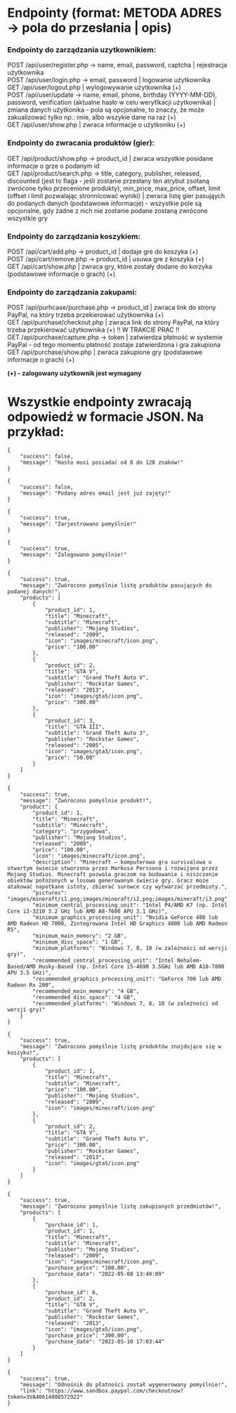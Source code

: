 # Endpointy (format: METODA ADRES -> pola do przesłania | opis)
### Endpointy do zarządzania uzytkownikiem:
POST /api/user/register.php -> name, email, password, captcha | rejestracja użytkownika  
POST /api/user/login.php -> email, password | logowanie użytkownika  
GET /api/user/logout.php | wylogowywanie użytkownika (+)  
POST /api/user/update -> name, email, phone, birthday (YYYY-MM-DD), password, verification (aktualne hasło w celu weryfikacji użytkownika) | zmiana danych użytkonika - pola są opcjonalne, to znaczy, że może zakualizować tylko np.: imie, albo wszykie dane na raz (+)  
GET /api/user/show.php | zwraca informacje o użytkoniku (+)

### Endpointy do zwracania produktów (gier):
GET /api/product/show.php -> product_id | zwraca wszystkie posidane informacje o grze o podanym id  
GET /api/product/search.php -> title, category, publisher, released, discounted (jest to flaga - jeśli zostanie przesłany ten atrybut zsotaną zwrócone tylko przecenione produkty), min_price, max_price, offset, limit (offset i limit pozwalając stronnicować wyniki) | zwraca listę gier pasująych do podanych danych (podstawowe informacje) - wszystkie pole są opcjonalne, gdy żadne z nich nie zostanie podane zostaną zwrócone wszystkie gry

### Endpointy do zarządzania koszykiem:
POST /api/cart/add.php -> product_id | dodaje gre do koszyka (+)  
POST /api/cart/remove.php -> product_id | usuwa gre z koszyka (+)  
GET /api/cart/show.php | zwraca gry, które zostały dodane do korzyka (podstawowe informacje o grach) (+)  

### Endpointy do zarządzania zakupami:
POST /api/purhcase/purchase.php -> product_id | zwraca link do strony PayPal, na który trzeba przekierować użytkownika (+)  
GET /api/purchase/checkout.php | zwraca link do strony PayPal, na który trzeba przekierować użytkownika (+) !! W TRAKCIE PRAC !!  
GET /api/purchase/capture.php -> token | zatwierdza płatność w systemie PayPal - od tego momentu płatność zostaje zatwierdzona i gra zakupiona  
GET /api/purchase/show.php | zwraca zakupione gry (podstawowe informacje o grach) (+)  

**(+) - zalogowany użytkownik jest wymagany**

# Wszystkie endpointy zwracają odpowiedź w formacie JSON. Na przykład:  
```
{
    "success": false,
    "message": "Hasło musi posiadać od 8 do 128 znaków!"
}
```
```
{
    "success": false,
    "message": "Podany adres email jest już zajęty!"
}
```
```
{
    "success": true,
    "message": "Zarjestrowano pomyślnie!"
}
```
```
{
    "success": true,
    "message": "Zalogowano pomyślnie!"
}
```
```
{
    "success": true,
    "message": "Zwórocono pomyślnie listę produktów pasujących do podanej danych!",
    "products": [
        {
            "product_id": 1,
            "title": "Minecraft",
            "subtitle": "Minecraft",
            "publisher": "Mojang Studios",
            "released": "2009",
            "icon": "images/minecraft/icon.png",
            "price": "100.00"
        },
        {
            "product_id": 2,
            "title": "GTA V",
            "subtitle": "Grand Theft Auto V",
            "publisher": "Rockstar Games",
            "released": "2013",
            "icon": "images/gta5/icon.png",
            "price": "300.00"
        },
        {
            "product_id": 3,
            "title": "GTA III",
            "subtitle": "Grand Theft Auto 3",
            "publisher": "Rockstar Games",
            "released": "2005",
            "icon": "images/gta3/icon.png",
            "price": "50.00"
        }
    ]
}
```
```
{
    "success": true,
    "message": "Zwórocono pomyślnie produkt!",
    "product": {
        "product_id": 1,
        "title": "Minecraft",
        "subtitle": "Minecraft",
        "category": "przygodowa",
        "publisher": "Mojang Studios",
        "released": "2009",
        "price": "100.00",
        "icon": "images/minecraft/icon.png",
        "description": "Minecraft – komputerowa gra survivalowa o otwartym świecie stworzona przez Markusa Perssona i rozwijana przez Mojang Studios. Minecraft pozwala graczom na budowanie i niszczenie obiektów położonych w losowo generowanym świecie gry. Gracz może atakować napotkane istoty, zbierać surowce czy wytwarzać przedmioty.",
        "pictures": "images/mineraft/i1.png;images/mineraft/i2.png;images/mineraft/i3.png",
        "minimum_central_processing_unit": "Intel P4/AMD K7 (np. Intel Core i3-3210 3.2 GHz lub AMD A8-7600 APU 3.1 GHz)",
        "minimum_graphics_processing_unit": "Nvidia GeForce 400 lub AMD Radeon HD 7000, Zintegrowana Intel HD Graphics 4000 lub AMD Radeon R5",
        "minimum_main_memory": "2 GB",
        "minimum_disc_space": "1 GB",
        "minimum_platforms": "Windows 7, 8, 10 (w zależności od wersji gry)",
        "recommended_central_processing_unit": "Intel Nehalem-Based/AMD Husky-Based (np. Intel Core i5-4690 3.5GHz lub AMD A10-7800 APU 3.5 GHz)",
        "recommended_graphics_processing_unit": "GeForce 700 lub AMD Radeon Rx 200",
        "recommended_main_memory": "4 GB",
        "recommended_disc_space": "4 GB",
        "recommended_platforms": "Windows 7, 8, 10 (w zależności od wersji gry)"
    }
}
```
```
{
    "success": true,
    "message": "Zwórocono pomyślnie listę produktów znajdujące się w koszyku!",
    "products": [
        {
            "product_id": 1,
            "title": "Minecraft",
            "subtitle": "Minecraft",
            "price": "100.00",
            "publisher": "Mojang Studios",
            "released": "2009",
            "icon": "images/minecraft/icon.png"
        },
        {
            "product_id": 2,
            "title": "GTA V",
            "subtitle": "Grand Theft Auto V",
            "price": "300.00",
            "publisher": "Rockstar Games",
            "released": "2013",
            "icon": "images/gta5/icon.png"
        }
    ]
}
```
```
{
    "success": true,
    "message": "Zwórocono pomyślnie listę zakupionych przedmiotów!",
    "products": [
        {
            "purchase_id": 1,
            "product_id": 1,
            "title": "Minecraft",
            "subtitle": "Minecraft",
            "publisher": "Mojang Studios",
            "released": "2009",
            "icon": "images/minecraft/icon.png",
            "purchase_price": "100.00",
            "purchase_date": "2022-05-08 13:40:09"
        },
        {
            "purchase_id": 6,
            "product_id": 2,
            "title": "GTA V",
            "subtitle": "Grand Theft Auto V",
            "publisher": "Rockstar Games",
            "released": "2013",
            "icon": "images/gta5/icon.png",
            "purchase_price": "300.00",
            "purchase_date": "2022-05-10 17:03:44"
        }
    ]
}
```
```
{
    "success": true,
    "message": "Odnośnik do płatności został wygenerowany pomyślnie!",
    "link": "https://www.sandbox.paypal.com/checkoutnow?token=3VA40614808572922"
}
```